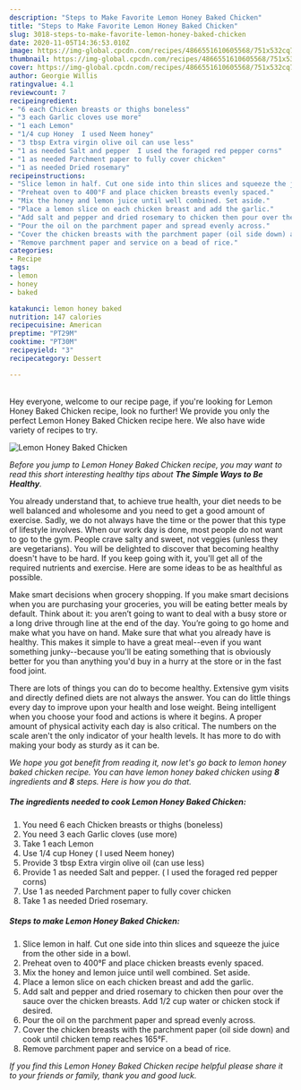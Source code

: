 ```yaml
---
description: "Steps to Make Favorite Lemon Honey Baked Chicken"
title: "Steps to Make Favorite Lemon Honey Baked Chicken"
slug: 3018-steps-to-make-favorite-lemon-honey-baked-chicken
date: 2020-11-05T14:36:53.010Z
image: https://img-global.cpcdn.com/recipes/4866551610605568/751x532cq70/lemon-honey-baked-chicken-recipe-main-photo.jpg
thumbnail: https://img-global.cpcdn.com/recipes/4866551610605568/751x532cq70/lemon-honey-baked-chicken-recipe-main-photo.jpg
cover: https://img-global.cpcdn.com/recipes/4866551610605568/751x532cq70/lemon-honey-baked-chicken-recipe-main-photo.jpg
author: Georgie Willis
ratingvalue: 4.1
reviewcount: 7
recipeingredient:
- "6 each Chicken breasts or thighs boneless"
- "3 each Garlic cloves use more"
- "1 each Lemon"
- "1/4 cup Honey  I used Neem honey"
- "3 tbsp Extra virgin olive oil can use less"
- "1 as needed Salt and pepper  I used the foraged red pepper corns"
- "1 as needed Parchment paper to fully cover chicken"
- "1 as needed Dried rosemary"
recipeinstructions:
- "Slice lemon in half. Cut one side into thin slices and squeeze the juice from the other side in a bowl."
- "Preheat oven to 400°F and place chicken breasts evenly spaced."
- "Mix the honey and lemon juice until well combined. Set aside."
- "Place a lemon slice on each chicken breast and add the garlic."
- "Add salt and pepper and dried rosemary to chicken then pour over the sauce over the chicken breasts. Add 1/2 cup water or chicken stock if desired."
- "Pour the oil on the parchment paper and spread evenly across."
- "Cover the chicken breasts with the parchment paper (oil side down) and cook until chicken temp reaches 165°F."
- "Remove parchment paper and service on a bead of rice."
categories:
- Recipe
tags:
- lemon
- honey
- baked

katakunci: lemon honey baked 
nutrition: 147 calories
recipecuisine: American
preptime: "PT29M"
cooktime: "PT30M"
recipeyield: "3"
recipecategory: Dessert

---
```

<br>
Hey everyone, welcome to our recipe page, if you're looking for Lemon Honey Baked Chicken recipe, look no further! We provide you only the perfect Lemon Honey Baked Chicken recipe here. We also have wide variety of recipes to try.
<br>


![Lemon Honey Baked Chicken](https://img-global.cpcdn.com/recipes/4866551610605568/751x532cq70/lemon-honey-baked-chicken-recipe-main-photo.jpg)

<i>Before you jump to Lemon Honey Baked Chicken recipe, you may want to read this short interesting healthy tips about <strong>The Simple Ways to Be Healthy</strong>.</i>

You already understand that, to achieve true health, your diet needs to be well balanced and wholesome and you need to get a good amount of exercise. Sadly, we do not always have the time or the power that this type of lifestyle involves. When our work day is done, most people do not want to go to the gym. People crave salty and sweet, not veggies (unless they are vegetarians). You will be delighted to discover that becoming healthy doesn't have to be hard. If you keep going with it, you'll get all of the required nutrients and exercise. Here are some ideas to be as healthful as possible.

Make smart decisions when grocery shopping. If you make smart decisions when you are purchasing your groceries, you will be eating better meals by default. Think about it: you aren’t going to want to deal with a busy store or a long drive through line at the end of the day. You’re going to go home and make what you have on hand. Make sure that what you already have is healthy. This makes it simple to have a great meal--even if you want something junky--because you'll be eating something that is obviously better for you than anything you'd buy in a hurry at the store or in the fast food joint.

There are lots of things you can do to become healthy. Extensive gym visits and directly defined diets are not always the answer. You can do little things every day to improve upon your health and lose weight. Being intelligent when you choose your food and actions is where it begins. A proper amount of physical activity each day is also critical. The numbers on the scale aren't the only indicator of your health levels. It has more to do with making your body as sturdy as it can be. 


<i>We hope you got benefit from reading it, now let's go back to lemon honey baked chicken recipe. You can have lemon honey baked chicken using <strong>8</strong> ingredients and <strong>8</strong> steps. Here is how you do that.
</i>

##### The ingredients needed to cook Lemon Honey Baked Chicken:

1. You need 6 each Chicken breasts or thighs (boneless)
1. You need 3 each Garlic cloves (use more)
1. Take 1 each Lemon
1. Use 1/4 cup Honey ( I used Neem honey)
1. Provide 3 tbsp Extra virgin olive oil (can use less)
1. Provide 1 as needed Salt and pepper. ( I used the foraged red pepper corns)
1. Use 1 as needed Parchment paper to fully cover chicken
1. Take 1 as needed Dried rosemary.


##### Steps to make Lemon Honey Baked Chicken:

1. Slice lemon in half. Cut one side into thin slices and squeeze the juice from the other side in a bowl.
1. Preheat oven to 400°F and place chicken breasts evenly spaced.
1. Mix the honey and lemon juice until well combined. Set aside.
1. Place a lemon slice on each chicken breast and add the garlic.
1. Add salt and pepper and dried rosemary to chicken then pour over the sauce over the chicken breasts. Add 1/2 cup water or chicken stock if desired.
1. Pour the oil on the parchment paper and spread evenly across.
1. Cover the chicken breasts with the parchment paper (oil side down) and cook until chicken temp reaches 165°F.
1. Remove parchment paper and service on a bead of rice.


<i>If you find this Lemon Honey Baked Chicken recipe helpful please share it to your friends or family, thank you and good luck.</i>
